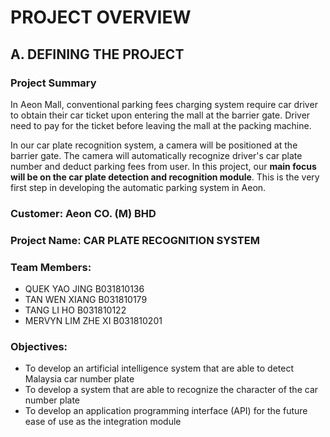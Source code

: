 # PROJECT OVERVIEW

## A. DEFINING THE PROJECT
###  Project Summary
In Aeon Mall, conventional parking fees charging system require car driver to obtain their car ticket upon entering the mall at the barrier gate. Driver need to pay for the ticket before leaving the mall at the packing machine. 

In our car plate recognition system, a camera will be positioned at the barrier gate. The camera will automatically recognize driver's car plate number and deduct parking fees from user. In this project, our **main focus will be on the car plate detection and recognition module**. This is the very first step in developing the automatic parking system in Aeon. 


###  Customer: Aeon CO. (M) BHD 

### Project Name: CAR PLATE RECOGNITION SYSTEM

### Team Members: 
+ QUEK YAO JING B031810136
+ TAN WEN XIANG B031810179
+ TANG LI HO B031810122
+ MERVYN LIM ZHE XI B031810201

### Objectives:
+ To develop an artificial intelligence system that are able to detect Malaysia car number plate
+ To develop a system that are able to recognize the character of the car number plate
+ To develop an application programming interface (API) for the future ease of use as the integration module

